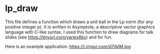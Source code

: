 # lp_draw
This file defines a function which draws a unit ball in the Lp norm (for any positive integer p). It is written in Asymptote, a descriptive vector graphics language with C-like syntax. I used this function to draw diagrams for talk slides (see https://tinyurl.com/yarwx6ky) and for fun. 

Here is an example application: https://i.imgur.com/d7ilklM.jpg
